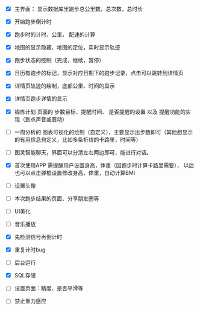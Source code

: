 - [x] 主界面： 显示数据库里跑步总公里数，总次数，总时长
- [x] 开始跑步倒计时
- [x] 跑步时的计时，公里， 配速的计算
- [x] 地图的显示隐藏、地图的定位，实时显示轨迹
- [x] 跑步状态的控制（完成，继续，暂停）
- [x] 日历有跑步的标记，显示对应日期下的跑步记录，点击可以跳转到详情页
- [x] 详情页轨迹的绘制，底部公里、时间的显示
- [x] 详情页跑步详情的显示
- [x] 锻炼计划 页面的 步数目标、提醒时间、 是否提醒的设置 以及 提醒功能的实现（到点声音或震动）
- [ ] 一周分析的 图表可视化的绘制（自定义），主要显示出步数即可（其他想显示的有用信息自定义，比如多条折线的卡路里，时间等）
- [ ] 图灵智能聊天，界面可以分清左右两边即可，能进行对话。
- [x] 首次使用APP 需提醒用户设置身高，体重（因跑步时计算卡路里需要）， 以后也可以点击弹框设置修改身高，体重，自动计算BMI
- [ ] 设置头像
- [ ] 本次跑步结果的页面、分享朋友圈等

- [ ] UI美化
- [ ] 音乐播放
- [x] 先检测信号再倒计时
- [x] 重复计时bug
- [ ] 后台运行
- [x] SQL存储
- [ ] 设置页面：精度、是否平滑等
- [ ] 禁止重力感应